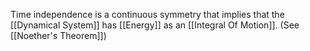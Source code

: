 Time independence is a continuous symmetry that implies that the [[Dynamical System]] has [[Energy]] as an [[Integral Of Motion]]. (See [[Noether's Theorem]])